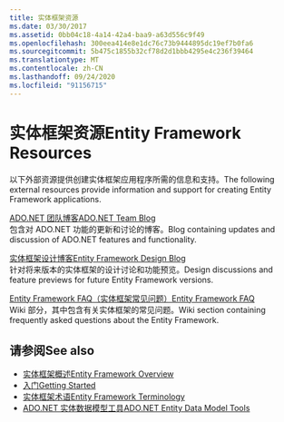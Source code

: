 ```yaml
---
title: 实体框架资源
ms.date: 03/30/2017
ms.assetid: 0bb04c18-4a14-42a4-baa9-a63d556c9f49
ms.openlocfilehash: 300eea414e8e1dc76c73b9444895dc19ef7b0fa6
ms.sourcegitcommit: 5b475c1855b32cf78d2d1bbb4295e4c236f39464
ms.translationtype: MT
ms.contentlocale: zh-CN
ms.lasthandoff: 09/24/2020
ms.locfileid: "91156715"
---
```

# <a name="entity-framework-resources"></a><span data-ttu-id="02ecd-102">实体框架资源</span><span class="sxs-lookup"><span data-stu-id="02ecd-102">Entity Framework Resources</span></span>

<span data-ttu-id="02ecd-103">以下外部资源提供创建实体框架应用程序所需的信息和支持。</span><span class="sxs-lookup"><span data-stu-id="02ecd-103">The following external resources provide information and support for creating Entity Framework applications.</span></span>  
  
 [<span data-ttu-id="02ecd-104">ADO.NET 团队博客</span><span class="sxs-lookup"><span data-stu-id="02ecd-104">ADO.NET Team Blog</span></span>](/archive/blogs/adonet/)  
 <span data-ttu-id="02ecd-105">包含对 ADO.NET 功能的更新和讨论的博客。</span><span class="sxs-lookup"><span data-stu-id="02ecd-105">Blog containing updates and discussion of ADO.NET features and functionality.</span></span>  
  
 [<span data-ttu-id="02ecd-106"> 实体框架设计博客</span><span class="sxs-lookup"><span data-stu-id="02ecd-106">Entity Framework Design Blog</span></span>](/archive/blogs/efdesign)  
 <span data-ttu-id="02ecd-107">针对将来版本的实体框架的设计讨论和功能预览。</span><span class="sxs-lookup"><span data-stu-id="02ecd-107">Design discussions and feature previews for future Entity Framework versions.</span></span>  
  
 [<span data-ttu-id="02ecd-108">Entity Framework FAQ（实体框架常见问题）</span><span class="sxs-lookup"><span data-stu-id="02ecd-108">Entity Framework FAQ</span></span>](https://social.technet.microsoft.com/wiki/contents/articles/3737.entity-framework-faq.aspx)  
 <span data-ttu-id="02ecd-109">Wiki 部分，其中包含有关实体框架的常见问题。</span><span class="sxs-lookup"><span data-stu-id="02ecd-109">Wiki section containing frequently asked questions about the Entity Framework.</span></span>  
  
## <a name="see-also"></a><span data-ttu-id="02ecd-110">请参阅</span><span class="sxs-lookup"><span data-stu-id="02ecd-110">See also</span></span>

- [<span data-ttu-id="02ecd-111">实体框架概述</span><span class="sxs-lookup"><span data-stu-id="02ecd-111">Entity Framework Overview</span></span>](overview.md)
- [<span data-ttu-id="02ecd-112">入门</span><span class="sxs-lookup"><span data-stu-id="02ecd-112">Getting Started</span></span>](getting-started.md)
- [<span data-ttu-id="02ecd-113">实体框架术语</span><span class="sxs-lookup"><span data-stu-id="02ecd-113">Entity Framework Terminology</span></span>](terminology.md)
- <span data-ttu-id="02ecd-114">[ADO.NET 实体数据模型工具](/previous-versions/dotnet/netframework-4.0/bb399249(v=vs.100))</span><span class="sxs-lookup"><span data-stu-id="02ecd-114">[ADO.NET Entity Data Model Tools](/previous-versions/dotnet/netframework-4.0/bb399249(v=vs.100))</span></span>
